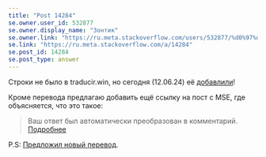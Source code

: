 ```yaml
---
title: "Post 14284"
se.owner.user_id: 532877
se.owner.display_name: "Зонтик"
se.owner.link: "https://ru.meta.stackoverflow.com/users/532877/%d0%97%d0%be%d0%bd%d1%82%d0%b8%d0%ba"
se.link: "https://ru.meta.stackoverflow.com/a/14284"
se.post_id: 14284
se.post_type: answer
---
```

<p>Строки не было в traducir.win, но сегодня (12.06.24) её <a href="https://meta.stackexchange.com/a/400644/1346379">добавлили</a>!</p>
<p>Кроме перевода предлагаю добавить ещё ссылку на пост с MSE, где объясняется, что это такое:</p>
<blockquote>
<p>Ваш ответ был автоматически преобразован в комментарий. <a href="https://meta.stackexchange.com/q/98950/1346379">Подробнее</a></p>
</blockquote>
<p>P.S: <a href="https://ru.traducir.win/strings/19082" rel="nofollow noreferrer">Предложил новый перевод</a>.</p>
